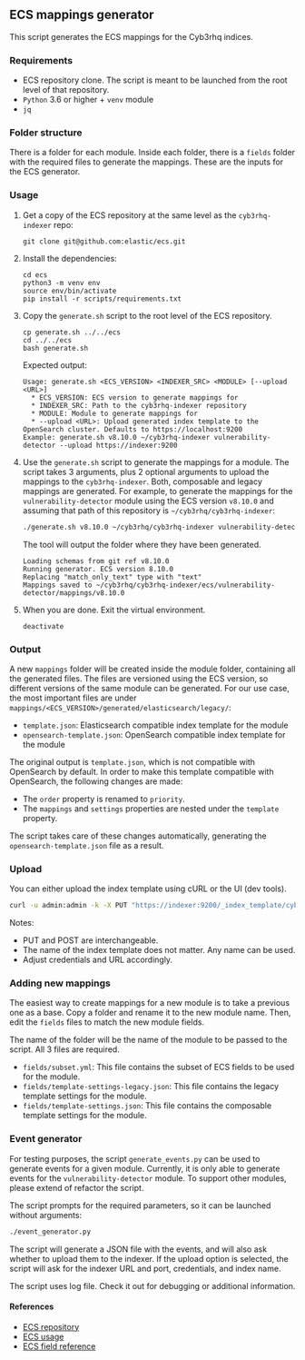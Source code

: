 ## ECS mappings generator

This script generates the ECS mappings for the Cyb3rhq indices.

### Requirements

- ECS repository clone. The script is meant to be launched from the root level of that repository.
- `Python` 3.6 or higher + `venv` module
- `jq`

### Folder structure

There is a folder for each module. Inside each folder, there is a `fields` folder with the required
files to generate the mappings. These are the inputs for the ECS generator.

### Usage

1. Get a copy of the ECS repository at the same level as the `cyb3rhq-indexer` repo:

    ```console
    git clone git@github.com:elastic/ecs.git
    ```

2. Install the dependencies:

    ```console
    cd ecs
    python3 -m venv env
    source env/bin/activate
    pip install -r scripts/requirements.txt
    ```

2. Copy the `generate.sh` script to the root level of the ECS repository.

    ```console
    cp generate.sh ../../ecs
    cd ../../ecs
    bash generate.sh
    ```

    Expected output:
    ```
    Usage: generate.sh <ECS_VERSION> <INDEXER_SRC> <MODULE> [--upload <URL>]
      * ECS_VERSION: ECS version to generate mappings for
      * INDEXER_SRC: Path to the cyb3rhq-indexer repository
      * MODULE: Module to generate mappings for
      * --upload <URL>: Upload generated index template to the OpenSearch cluster. Defaults to https://localhost:9200
    Example: generate.sh v8.10.0 ~/cyb3rhq-indexer vulnerability-detector --upload https://indexer:9200
    ```

3. Use the `generate.sh` script to generate the mappings for a module. The script takes 3 arguments,
plus 2 optional arguments to upload the mappings to the `cyb3rhq-indexer`. Both, composable and legacy mappings
are generated. For example, to generate the mappings for the `vulnerability-detector` module using the
    ECS version `v8.10.0` and assuming that path of this repository is `~/cyb3rhq/cyb3rhq-indexer`:

    ```bash
    ./generate.sh v8.10.0 ~/cyb3rhq/cyb3rhq-indexer vulnerability-detector
    ```

    The tool will output the folder where they have been generated.

    ```console
    Loading schemas from git ref v8.10.0
    Running generator. ECS version 8.10.0
    Replacing "match_only_text" type with "text"
    Mappings saved to ~/cyb3rhq/cyb3rhq-indexer/ecs/vulnerability-detector/mappings/v8.10.0
    ```

4. When you are done. Exit the virtual environment.

    ```console
    deactivate
    ```

### Output

A new `mappings` folder will be created inside the module folder, containing all the generated files.
The files are versioned using the ECS version, so different versions of the same module can be generated.
For our use case, the most important files are under `mappings/<ECS_VERSION>/generated/elasticsearch/legacy/`:

- `template.json`: Elasticsearch compatible index template for the module
- `opensearch-template.json`: OpenSearch compatible index template for the module

The original output is `template.json`, which is not compatible with OpenSearch by default. In order
to make this template compatible with OpenSearch, the following changes are made:

- The `order` property is renamed to `priority`.
- The `mappings` and `settings` properties are nested under the `template` property.

The script takes care of these changes automatically, generating the `opensearch-template.json` file as a result.

### Upload

You can either upload the index template using cURL or the UI (dev tools).

```bash
curl -u admin:admin -k -X PUT "https://indexer:9200/_index_template/cyb3rhq-vulnerability-detector" -H "Content-Type: application/json" -d @opensearch-template.json
```

Notes:
- PUT and POST are interchangeable.
- The name of the index template does not matter. Any name can be used.
- Adjust credentials and URL accordingly.

### Adding new mappings

The easiest way to create mappings for a new module is to take a previous one as a base.
Copy a folder and rename it to the new module name. Then, edit the `fields` files to
match the new module fields.

The name of the folder will be the name of the module to be passed to the script. All 3 files
are required.

- `fields/subset.yml`: This file contains the subset of ECS fields to be used for the module.
- `fields/template-settings-legacy.json`: This file contains the legacy template settings for the module.
- `fields/template-settings.json`: This file contains the composable template settings for the module.

### Event generator

For testing purposes, the script `generate_events.py` can be used to generate events for a given module.
Currently, it is only able to generate events for the `vulnerability-detector` module. To support other
modules, please extend of refactor the script.

The script prompts for the required parameters, so it can be launched without arguments:
  
```bash
./event_generator.py
```

The script will generate a JSON file with the events, and will also ask whether to upload them to the
indexer. If the upload option is selected, the script will ask for the indexer URL and port, credentials,
and index name.

The script uses log file. Check it out for debugging or additional information.

#### References

- [ECS repository](https://github.com/elastic/ecs)
- [ECS usage](https://github.com/elastic/ecs/blob/main/USAGE.md)
- [ECS field reference](https://www.elastic.co/guide/en/ecs/current/ecs-field-reference.html)
